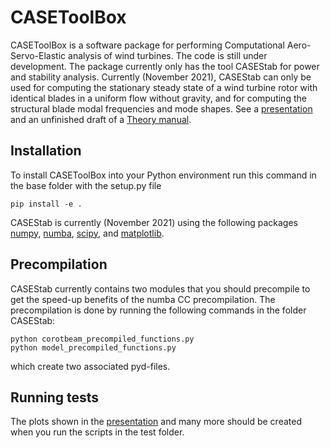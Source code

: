 # CASEToolBox

CASEToolBox is a software package for performing Computational Aero-Servo-Elastic analysis of wind turbines. The code is still under development. The package currently only has the tool CASEStab for power and stability analysis. Currently (November 2021), CASEStab can only be used for computing the stationary steady state of a wind turbine rotor with identical blades in a uniform flow without gravity, and for computing the structural blade modal frequencies and mode shapes. See a [presentation](./casetoolbox/casestab/docs/CASEStab.pdf) and an unfinished draft of a [Theory manual](./casetoolbox/casestab/docs/theory_manual.pdf).

## Installation

To install CASEToolBox into your Python environment run this command in the base folder with the setup.py file
```
pip install -e .
```
CASEStab is currently (November 2021) using the following packages [numpy](https://github.com/numpy/numpy), [numba](https://github.com/numba/numba), [scipy](https://github.com/scipy/scipy), and [matplotlib](https://github.com/matplotlib/matplotlib).

## Precompilation

CASEStab currently contains two modules that you should precompile to get the speed-up benefits of the numba CC precompilation. The precompilation is done by running the following commands in the folder CASEStab:
```
python corotbeam_precompiled_functions.py
python model_precompiled_functions.py
```
which create two associated pyd-files.

## Running tests

The plots shown in the [presentation](./casetoolbox/casestab/docs/CASEStab.pdf) and many more should be created when you run the scripts in the test folder. 
